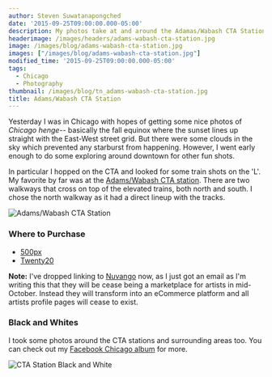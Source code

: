 ```yaml
---
author: Steven Suwatanapongched
date: '2015-09-25T09:00:00.000-05:00'
description: My photos take at and around the Adamas/Wabash CTA Station in Chicago.
headerimage: /images/headers/adams-wabash-cta-station.jpg
image: /images/blog/adams-wabash-cta-station.jpg
images: ["/images/blog/adams-wabash-cta-station.jpg"]
modified_time: '2015-09-25T09:00:00.000-05:00'
tags:
  - Chicago
  - Photography
thumbnail: /images/blog/tn_adams-wabash-cta-station.jpg
title: Adams/Wabash CTA Station
---
```



Yesterday I was in Chicago with hopes of getting some nice photos of *Chicago henge*-- basically the fall equinox where the sunset lines up straight with the East-West street grid. But there were some clouds in the sky which prevented any starburst from happening. However, I went early enough to do some exploring around downtown for other fun shots.

In particular I hopped on the CTA and looked for some train shots on the 'L'. My favorite by far was at the [Adams/Wabash CTA station](http://www.transitchicago.com/travel_information/station.aspx?StopId=14). There are two walkways that cross on top of the elevated trains, both north and south. I chose the north walkway as it had a direct lineup with the tracks.

![Adams/Wabash CTA Station](/images/blog/adams-wabash-cta-station.jpg)

### Where to Purchase

* [500px](https://500px.com/photo/122912847/adams-wabash-cta-station-by-steven-suwatanapongched)
* [Twenty20](https://www.twenty20.com/photos/28ff2f7f-990b-47f5-907e-0ee1bfad6f41)

**Note:** I've dropped linking to [Nuvango](http://nuvango.com/) now, as I just got an email as I'm writing this that they will be cease being a marketplace for artists in mid-October. Instead they will transform into an eCommerce platform and all artists profile pages will cease to exist.

### Black and Whites

I took some photos around the CTA stations and surrounding areas too. You can check out my [Facebook Chicago album](https://www.facebook.com/media/set/?set=a.951834838214874.1073741896.408588035872893&type=3) for more.

![CTA Station Black and White](/images/blog/chicago-black-and-white-collage.jpg)